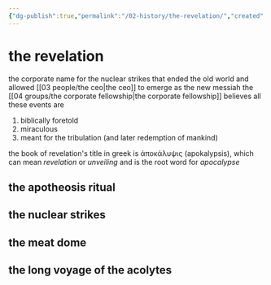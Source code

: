 ```yaml
---
{"dg-publish":true,"permalink":"/02-history/the-revelation/","created":"2024-10-28T08:56:58.000-05:00","updated":"2025-06-27T16:32:10.199-05:00"}
---
```


# the revelation
the corporate name for the nuclear strikes that ended the old world and allowed [[03 people/the ceo\|the ceo]] to emerge as the new messiah
the [[04 groups/the corporate fellowship\|the corporate fellowship]] believes all these events are
1. biblically foretold
2. miraculous
3. meant for the tribulation (and later redemption of mankind)

the book of revelation's title in greek is ἀποκάλυψις (apokalypsis), which can mean *revelation* or *unveiling* and is the root word for *apocalypse*

## the apotheosis ritual

## the nuclear strikes

## the meat dome

## the long voyage of the acolytes